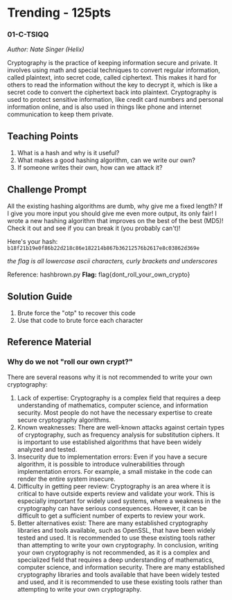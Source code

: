 # Trending - 125pts
### 01-C-TSIQQ
*Author: Nate Singer (Helix)*

Cryptography is the practice of keeping information secure and private. It involves using math and special techniques to convert regular information, called plaintext, into secret code, called ciphertext. This makes it hard for others to read the information without the key to decrypt it, which is like a secret code to convert the ciphertext back into plaintext. Cryptography is used to protect sensitive information, like credit card numbers and personal information online, and is also used in things like phone and internet communication to keep them private.

## Teaching Points
1. What is a hash and why is it useful?
2. What makes a good hashing algorithm, can we write our own?
3. If someone writes their own, how can we attack it?

## Challenge Prompt
All the existing hashing algorithms are dumb, why give me a fixed length? If I give you more input you should give me even more output, its only fair! I wrote a new hashing algorithm that improves on the best of the best (MD5)! Check it out and see if you can break it (you probably can't)!

Here's your hash: `b18f21b19e0f86b22d218c86e182214b867b36212576b2617e8c03862d369e`

*the flag is all lowercase ascii characters, curly brackets and underscores*

Reference: hashbrown.py
**Flag:** flag{dont_roll_your_own_crypto}

## Solution Guide
1. Brute force the "otp" to recover this code
2. Use that code to brute force each character

## Reference Material
### Why do we not "roll our own crypt?"
There are several reasons why it is not recommended to write your own cryptography:
1. Lack of expertise: Cryptography is a complex field that requires a deep understanding of mathematics, computer science, and information security. Most people do not have the necessary expertise to create secure cryptography algorithms.
2. Known weaknesses: There are well-known attacks against certain types of cryptography, such as frequency analysis for substitution ciphers. It is important to use established algorithms that have been widely analyzed and tested.
3. Insecurity due to implementation errors: Even if you have a secure algorithm, it is possible to introduce vulnerabilities through implementation errors. For example, a small mistake in the code can render the entire system insecure.
4. Difficulty in getting peer review: Cryptography is an area where it is critical to have outside experts review and validate your work. This is especially important for widely used systems, where a weakness in the cryptography can have serious consequences. However, it can be difficult to get a sufficient number of experts to review your work.
5. Better alternatives exist: There are many established cryptography libraries and tools available, such as OpenSSL, that have been widely tested and used. It is recommended to use these existing tools rather than attempting to write your own cryptography.
In conclusion, writing your own cryptography is not recommended, as it is a complex and specialized field that requires a deep understanding of mathematics, computer science, and information security. There are many established cryptography libraries and tools available that have been widely tested and used, and it is recommended to use these existing tools rather than attempting to write your own cryptography.
